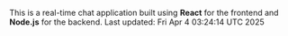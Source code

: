 This is a real-time chat application built using **React** for the frontend and **Node.js** for the backend.
Last updated: Fri Apr  4 03:24:14 UTC 2025

